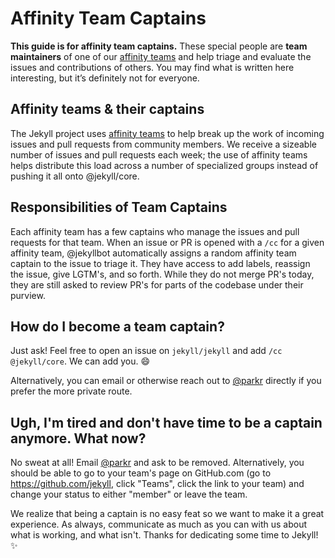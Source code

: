 # Affinity Team Captains

**This guide is for affinity team captains.** These special people are **team maintainers** of one of our [affinity teams][] and help triage and evaluate the issues and contributions of others. You may find what is written here interesting, but it’s definitely not for everyone.

## Affinity teams & their captains

The Jekyll project uses [affinity teams][] to help break up the work of incoming issues and pull requests from community members. We receive a sizeable number of issues and pull requests each week; the use of affinity teams helps distribute this load across a number of specialized groups instead of pushing it all onto @jekyll/core.

## Responsibilities of Team Captains

Each affinity team has a few captains who manage the issues and pull requests for that team. When an issue or PR is opened with a `/cc` for a given affinity team, @jekyllbot automatically assigns a random affinity team captain to the issue to triage it. They have access to add labels, reassign the issue, give LGTM's, and so forth. While they do not merge PR's today, they are still asked to review PR's for parts of the codebase under their purview.

## How do I become a team captain?

Just ask! Feel free to open an issue on `jekyll/jekyll` and add `/cc @jekyll/core`. We can add you. :smile:

Alternatively, you can email or otherwise reach out to [@parkr](https://github.com/parkr) directly if you prefer the more private route.

## Ugh, I'm tired and don't have time to be a captain anymore. What now?

No sweat at all! Email [@parkr](https://github.com/parkr) and ask to be removed. Alternatively, you should be able to go to your team's page on GitHub.com (go to https://github.com/jekyll, click "Teams", click the link to your team) and change your status to either "member" or leave the team.

We realize that being a captain is no easy feat so we want to make it a great experience. As always, communicate as much as you can with us about what is working, and what isn't. Thanks for dedicating some time to Jekyll! :sparkles:

[affinity teams]: https://teams.jekyllrb.com/

